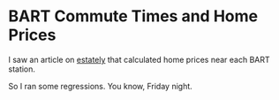 BART Commute Times and Home Prices
==================================

I saw an article on [estately](http://www.estately.com/bay-area-home-affordability-transit-stop) that calculated home prices near each BART station.

So I ran some regressions. You know, Friday night.
